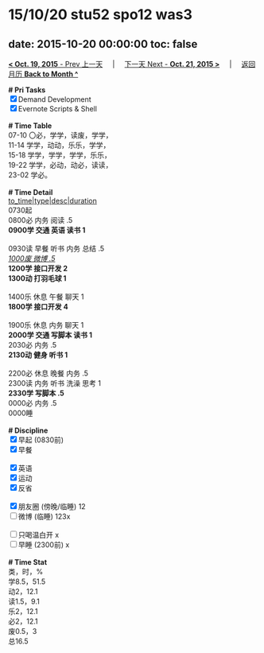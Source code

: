 # 15/10/20 stu52 spo12 was3

date: 2015-10-20 00:00:00
toc: false
---
[**< Oct. 19, 2015** - Prev 上一天](/lifelogs/2015/10/d19.md) &nbsp; &nbsp; | &nbsp; &nbsp; [下一天 Next - **Oct. 21, 2015 >**](/lifelogs/2015/10/d21.md) &nbsp; &nbsp; |  &nbsp; &nbsp; [返回月历 **Back to Month ^**](/lifelogs/2015/10/index.md)
<br/><div><b># Pri Tasks</b></div><div><input checked="true" type="checkbox"/>Demand Development</div><div><input checked="true" type="checkbox"/>Evernote Scripts &amp; Shell</div><div><br/></div><div><b># Time Table</b></div><div>07-10 〇必，学学，读废，学学，</div><div>11-14 学学，动动，乐乐，学学，</div><div>15-18 学学，学学，学学，乐乐，</div><div>19-22 学学，必动，动必，读读，</div><div>23-02 学必。</div><div><br/></div><div><b># Time Detail</b></div><div><u>to_time|type|desc|duration</u></div><div>0730起</div><div>0800必 内务 阅读 .5</div><div><b>0900学 交通 英语 读书 1</b></div><div><br/></div><div>0930读 早餐 听书 内务 总结 .5</div><div><u><i>1000废 微博 .5</i></u></div><div><b>1200学 接口开发 2</b></div><div><b>1300动 打羽毛球 1</b></div><div><br/></div><div>1400乐 休息 午餐 聊天 1</div><div><b>1800学 接口开发 4</b></div><div><br/></div><div>1900乐 休息 内务 聊天 1</div><div><b>2000学 交通 写脚本 读书 1</b></div><div>2030必 内务 .5</div><div><b>2130动 健身 听书 1</b></div><div><br/></div><div>2200必 休息 晚餐 内务 .5</div><div>2300读 内务 听书 洗澡 思考 1</div><div><b>2330学 写脚本 .5</b></div><div>0000必 内务 .5</div><div>0000睡</div><div><br/></div><div><b># Discipline</b></div><div><input checked="true" type="checkbox"/>早起 (0830前)</div><div><input checked="true" type="checkbox"/>早餐</div><div><br/></div><div><input checked="true" type="checkbox"/>英语</div><div><input checked="true" type="checkbox"/>运动</div><div><input checked="true" type="checkbox"/>反省</div><div><br/></div><div><input checked="true" type="checkbox"/>朋友圈 (傍晚/临睡) 12</div><div><input type="checkbox"/>微博 (临睡) 123x</div><div><br/></div><div><input type="checkbox"/>只喝温白开 x</div><div><input type="checkbox"/>早睡 (2300前) x</div><div><br/></div><div><b># Time Stat</b></div><div>类，时，%</div><div>学8.5，51.5</div><div>动2，12.1</div><div>读1.5，9.1</div><div>乐2，12.1</div><div>必2，12.1</div><div>废0.5，3</div><div>总16.5</div><div><br/></div>
